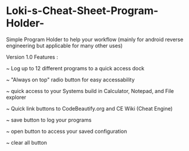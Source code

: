# Loki-s-Cheat-Sheet-Program-Holder-
Simple Program Holder to help your workflow (mainly for android reverse engineering but applicable for many other uses)






Version 1.0 Features : 

~ Log up to 12 different programs to a quick access dock

~ "Always on top" radio button for easy accessability

~  quick access to your Systems build in Calculator, Notepad, and File explorer

~ Quick link buttons to CodeBeautify.org and CE Wiki (Cheat Engine)

~ save button to log your programs

~ open button to access your saved configuration

~ clear all button
